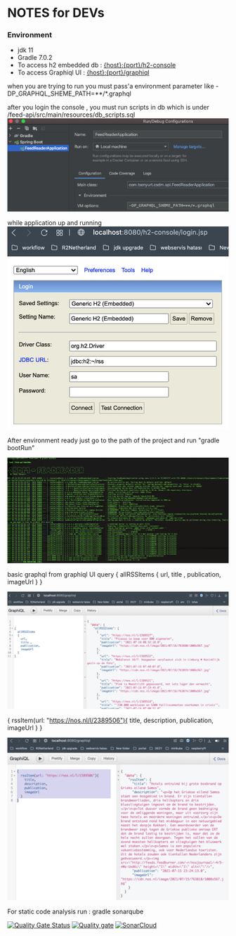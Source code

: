 # NOTES for DEVs

### Environment

* jdk 11
* Gradle 7.0.2
* To access h2 embedded db  : [{host}:{port}/h2-console](http://localhost:8080/h2-console)
* To access Graphiql UI     : [{host}:{port}/graphiql](http://localhost:8080/graphiql)

when you are trying to run you must pass'a environment parameter like
-DP_GRAPHQL_SHEME_PATH=**/*.graphql 


after you login the console , you must run scripts in db which is under /feed-api/src/main/resources/db_scripts.sql
![gradle bootRun](resources/environment.png?raw=true)

while application up and running 
![gradle bootRun](resources/h2.png?raw=true)

After environment ready just go to the path of the project and run "gradle bootRun"

![gradle bootRun](resources/gradle.png?raw=true)

basic graphql from graphiql UI query { allRSSItems { url, title , publication, imageUrl } }

![grapql sample](resources/graphql.png?raw=true)

{ rssItem(url: "https://nos.nl/l/2389506"){
title, description, publication, imageUrl } }

![grapql sample](resources/graphiql2.png?raw=true)

For static code analysis run : 
    gradle sonarqube

[![Quality Gate Status](https://sonarcloud.io/api/project_badges/measure?project=tanersenyurt_feedreader&metric=alert_status)](https://sonarcloud.io/dashboard?id=tanersenyurt_feedreader)
[![Quality gate](https://sonarcloud.io/api/project_badges/quality_gate?project=tanersenyurt_feedreader)](https://sonarcloud.io/dashboard?id=tanersenyurt_feedreader)
[![SonarCloud](https://sonarcloud.io/images/project_badges/sonarcloud-white.svg)](https://sonarcloud.io/dashboard?id=tanersenyurt_feedreader)
